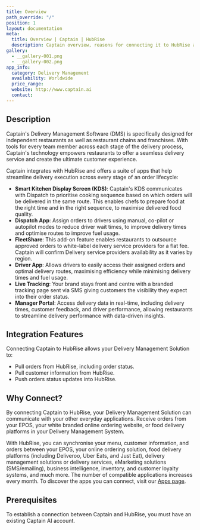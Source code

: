 ```yaml
---
title: Overview
path_override: "/"
position: 1
layout: documentation
meta:
  title: Overview | Captain | HubRise
  description: Captain overview, reasons for connecting it to HubRise and summary of integrated features. Synchronise data between your EPOS and your apps.
gallery:
  - __gallery-001.png
  - __gallery-002.png
app_info:
  category: Delivery Management
  availability: Worldwide
  price_range:
  website: http://www.captain.ai
  contact:
---
```


## Description

Captain's Delivery Management Software (DMS) is specifically designed for independent restaurants as well as restaurant chains and franchises. With tools for every team member across each stage of the delivery process, Captain's technology empowers restaurants to offer a seamless delivery service and create the ultimate customer experience.

Captain integrates with HubRise and offers a suite of apps that help streamline delivery execution across every stage of an order lifecycle:

- **Smart Kitchen Display Screen (KDS)**: Captain's KDS communicates with Dispatch to prioritise cooking sequence based on which orders will be delivered in the same route. This enables chefs to prepare food at the right time and in the right sequence, to maximise delivered food quality.
- **Dispatch App**: Assign orders to drivers using manual, co-pilot or autopilot modes to reduce driver wait times, to improve delivery times and optimise routes to improve fuel usage.
- **FleetShare**: This add-on feature enables restaurants to outsource approved orders to white-label delivery service providers for a flat fee. Captain will confirm Delivery service providers availability as it varies by region.
- **Driver App**: Allows drivers to easily access their assigned orders and optimal delivery routes, maximising efficiency while minimising delivery times and fuel usage.
- **Live Tracking**: Your brand stays front and centre with a branded tracking page sent via SMS giving customers the visibility they expect into their order status.
- **Manager Portal**: Access delivery data in real-time, including delivery times, customer feedback, and driver performance, allowing restaurants to streamline delivery performance with data-driven insights.

## Integration Features

Connecting Captain to HubRise allows your Delivery Management Solution to:

- Pull orders from HubRise, including order status.
- Pull customer information from HubRise. 
- Push orders status updates into HubRise.

## Why Connect?

By connecting Captain to HubRise, your Delivery Management Solution can communicate with your other everyday applications. Receive orders from your EPOS, your white branded online ordering website, or food delivery platforms in your Delivery Management System. 

With HubRise, you can synchronise your menu, customer information, and orders between your EPOS, your online ordering solution, food delivery platforms (including Deliveroo, Uber Eats, and Just Eat), delivery management solutions or delivery services, eMarketing solutions (SMS/emailing), business intelligence, inventory, and customer loyalty systems, and much more. The number of compatible applications increases every month. To discover the apps you can connect, visit our [Apps page](/apps).

## Prerequisites

To establish a connection between Captain and HubRise, you must have an existing Captain AI account.
